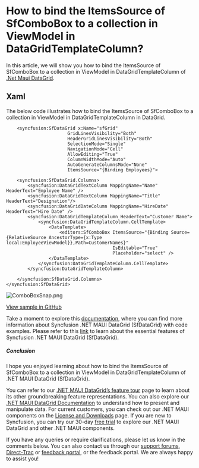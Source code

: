 # How to bind the ItemsSource of SfComboBox to a collection in ViewModel in DataGridTemplateColumn?
In this article, we will show you how to bind the ItemsSource of SfComboBox to a collection in ViewModel in DataGridTemplateColumn of [.Net Maui DataGrid](https://www.syncfusion.com/maui-controls/maui-datagrid).

## Xaml
The below code illustrates how to bind the ItemsSource of SfComboBox to a collection in ViewModel in DataGridTemplateColumn in DataGrid.
```
    <syncfusion:SfDataGrid x:Name="sfGrid" 
                       GridLinesVisibility="Both"
                       HeaderGridLinesVisibility="Both"
                       SelectionMode="Single"
                       NavigationMode="Cell"
                       AllowEditing="True"
                       ColumnWidthMode="Auto"
                       AutoGenerateColumnsMode="None"
                       ItemsSource="{Binding Employees}">

    <syncfusion:SfDataGrid.Columns>
        <syncfusion:DataGridTextColumn MappingName="Name" HeaderText="Employee Name" />
        <syncfusion:DataGridTextColumn MappingName="Title"  HeaderText="Designation"/>
        <syncfusion:DataGridDateColumn MappingName="HireDate" HeaderText="Hire Date" />
        <syncfusion:DataGridTemplateColumn HeaderText="Customer Name">
            <syncfusion:DataGridTemplateColumn.CellTemplate>
                <DataTemplate>
                    <editors:SfComboBox ItemsSource="{Binding Source={RelativeSource AncestorType={x:Type local:EmployeeViewModel}},Path=CustomerNames}"
                                        IsEditable="True"
                                        Placeholder="select" />
                </DataTemplate>
            </syncfusion:DataGridTemplateColumn.CellTemplate>
        </syncfusion:DataGridTemplateColumn>

    </syncfusion:SfDataGrid.Columns>
</syncfusion:SfDataGrid>
```
 ![ComboBoxSnap.png](https://support.syncfusion.com/kb/agent/attachment/inline?token=eyJhbGciOiJodHRwOi8vd3d3LnczLm9yZy8yMDAxLzA0L3htbGRzaWctbW9yZSNobWFjLXNoYTI1NiIsInR5cCI6IkpXVCJ9.eyJpZCI6IjI4NDYyIiwib3JnaWQiOiIzIiwiaXNzIjoic3VwcG9ydC5zeW5jZnVzaW9uLmNvbSJ9.qw83dmm5_A9uOzSlX6cOe__nO0gFdAV2IC2xRVrSbmo)

[View sample in GitHub](https://github.com/SyncfusionExamples/How-can-I-bind-the-ItemsSource-of-SfComboBox-to-a-collection-in-ViewModel-in-DataGridTemplateColumn)

Take a moment to explore this [documentation](https://help.syncfusion.com/maui/datagrid/overview), where you can find more information about Syncfusion .NET MAUI DataGrid (SfDataGrid) with code examples. Please refer to this [link](https://www.syncfusion.com/maui-controls/maui-datagrid) to learn about the essential features of Syncfusion .NET MAUI DataGrid (SfDataGrid).
 
##### Conclusion
 
I hope you enjoyed learning about how to bind the ItemsSource of SfComboBox to a collection in ViewModel in DataGridTemplateColumn of .NET MAUI DataGrid (SfDataGrid).
 
You can refer to our [.NET MAUI DataGrid’s feature tour](https://www.syncfusion.com/maui-controls/maui-datagrid) page to learn about its other groundbreaking feature representations. You can also explore our [.NET MAUI DataGrid Documentation](https://help.syncfusion.com/maui/datagrid/getting-started) to understand how to present and manipulate data. 
For current customers, you can check out our .NET MAUI components on the [License and Downloads](https://www.syncfusion.com/sales/teamlicense) page. If you are new to Syncfusion, you can try our 30-day [free trial](https://www.syncfusion.com/downloads/maui) to explore our .NET MAUI DataGrid and other .NET MAUI components.
 
If you have any queries or require clarifications, please let us know in the comments below. You can also contact us through our [support forums](https://www.syncfusion.com/forums), [Direct-Trac](https://support.syncfusion.com/create) or [feedback portal](https://www.syncfusion.com/feedback/maui?control=sfdatagrid), or the feedback portal. We are always happy to assist you!